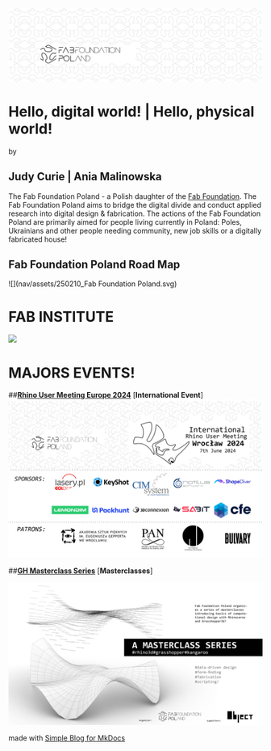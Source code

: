 

![](./assets/ffp-background.jpg)


# Hello, digital world! | Hello, physical world!
by
## **Judy Curie | Ania Malinowska**


The Fab Foundation Poland - a Polish daughter of the [Fab Foundation](https://fabfoundation.org/). The Fab Foundation Poland aims to bridge the digital divide and conduct applied research into digital design & fabrication. The actions of the Fab Foundation Poland are primarily aimed for people living currently in Poland: Poles, Ukrainians and other people needing community, new job skills or a digitally fabricated house!

## **Fab Foundation Poland Road Map**

![](nav/assets/250210_Fab Foundation Poland.svg)

# FAB  INSTITUTE

![](nav/assets/fablabs/250210_FFP_AlumniProject7.png)
# MAJORS EVENTS!

##[**Rhino User Meeting Europe 2024**](./rhinousermeeting2024.md) [**International Event**]
![](nav/assets/events/IRUM.png)


##[**GH Masterclass Series**](./ghmasterclass.md) [**Masterclasses**]



![](nav/assets/events/GH_Masterclass.jpg)


made with [Simple Blog for MkDocs](https://github.com/FernandoCelmer/mkdocs-simple-blog)
